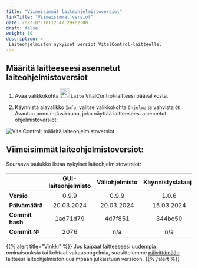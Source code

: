 ```yaml
---
title: "Viimeisimmät laiteohjelmistoversiot"
linkTitle: "Viimeisimmät versiot"
date: 2023-07-18T12:47:29+02:00
draft: false
weight: 10
description: >
 Laiteohjelmiston nykyiset versiot VitalControl-laitteelle.
---
```


## Määritä laitteeseesi asennetut laiteohjelmistoversiot

1. Avaa valikkokohta <img src="/icons/device.svg" width="25" align="bottom" alt="Laite" /> `Laite` VitalControl-laitteesi päävalikosta.

2. Käynnistä alavalikko `Info`, valitse valikkokohta `Ohjelma` ja vahvista `OK`. Avautuu ponnahdusikkuna, joka näyttää laitteeseesi asennetut ohjelmistoversiot:

![VitalControl: määritä laiteohjelmistoversiot](../images/firmware-versions.png "Näytä laiteohjelmistoversiot")

## Viimeisimmät laiteohjelmistoversiot:

Seuraava taulukko listaa nykyiset laiteohjelmistoversiot:

|                 | GUI-laiteohjelmisto | Väliohjelmisto  | Käynnistyslataaja |
|-----------------|:-------------------:|:---------------:|:-----------------:|
| **Versio**      | 0.9.9               | 0.9.9           | 1.0.6             |
| **Päivämäärä**  | 20.03.2024          | 20.03.2024      | 15.03.2024        |
| **Commit hash** | 1ad71d79            | 4d7f851         | 344bc50           |
| **Commit №**    | 2076                | n/a             | n/a               |

{{% alert title="Vinkki" %}}
Jos kaipaat laitteeseesi uudempia ominaisuuksia tai kohtaat vakausongelmia, suosittelemme [päivittämään](../update/) laitteesi laiteohjelmiston uusimpaan julkaistuun versioon.
{{% /alert %}}
